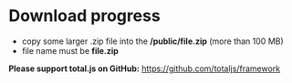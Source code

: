 # Download progress

- copy some larger .zip file into the __/public/file.zip__ (more than 100 MB)
- file name must be __file.zip__

__Please support total.js on GitHub:__
<https://github.com/totaljs/framework>